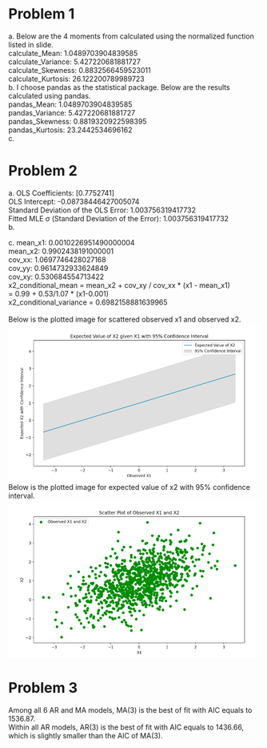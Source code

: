 # Problem 1
a. Below are the 4 moments from calculated using the normalized function listed in slide. <br>
calculate_Mean: 1.0489703904839585<br>
calculate_Variance: 5.427220681881727<br>
calculate_Skewness: 0.8832566459523011<br>
calculate_Kurtosis: 26.122200789989723<br>
b. I choose pandas as the statistical package. Below are the results calculated using pandas. <br>
pandas_Mean: 1.0489703904839585<br>
pandas_Variance: 5.427220681881727<br>
pandas_Skewness: 0.8819320922598395<br>
pandas_Kurtosis: 23.2442534696162<br>
c.

# Problem 2
a.
OLS Coefficients: [0.7752741]<br>
OLS Intercept: -0.08738446427005074 <br>
Standard Deviation of the OLS Error: 1.003756319417732<br>
Fitted MLE σ (Standard Deviation of the Error): 1.003756319417732<br>
b.

c.
mean_x1: 0.0010226951490000004<br>
mean_x2: 0.9902438191000001<br>
cov_xx: 1.0697746428027168<br>
cov_yy: 0.9614732933624849<br>
cov_xy: 0.530684554713422<br>
x2_conditional_mean = mean_x2 + cov_xy / cov_xx * (x1 - mean_x1)<br>
                    = 0.99 + 0.53/1.07 * (x1-0.001)<br>
x2_conditional_variance = 0.6982158881639965<br>
<br>
Below is the plotted image for scattered observed x1 and observed x2. <br>
![Please refer to img.png located in the same folder if the image cannot be displayed properly.](img.png)
Below is the plotted image for expected value of x2 with 95% confidence interval. <br>
![Please refer to img_1.png located in the same folder if the image cannot be displayed properly.](img_1.png)

# Problem 3
Among all 6 AR and MA models, MA(3) is the best of fit with AIC equals to 1536.87. <br>
Within all AR models, AR(3) is the best of fit with AIC equals to 1436.66, which is slightly smaller than the AIC of MA(3). <br>